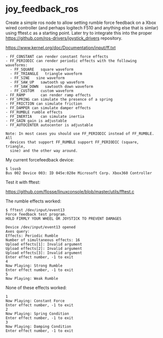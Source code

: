joy_feedback_ros
================

Create a simple ros node to allow setting rumble force feedback on a Xbox wired controller (and perhaps logitech F510 and anything else that is simlar) using fftest.c as a starting point.  Later try to integrate this into the proper https://github.com/ros-drivers/joystick_drivers repository.

https://www.kernel.org/doc/Documentation/input/ff.txt

    - FF_CONSTANT can render constant force effects
    - FF_PERIODIC can render periodic effects with the following waveforms:
      - FF_SQUARE   square waveform
      - FF_TRIANGLE   triangle waveform
      - FF_SINE   sine waveform
      - FF_SAW_UP   sawtooth up waveform
      - FF_SAW_DOWN   sawtooth down waveform
      - FF_CUSTOM   custom waveform
    - FF_RAMP       can render ramp effects
    - FF_SPRING can simulate the presence of a spring
    - FF_FRICTION can simulate friction
    - FF_DAMPER can simulate damper effects
    - FF_RUMBLE rumble effects
    - FF_INERTIA    can simulate inertia
    - FF_GAIN gain is adjustable
    - FF_AUTOCENTER autocenter is adjustable

    Note: In most cases you should use FF_PERIODIC instead of FF_RUMBLE. All
      devices that support FF_RUMBLE support FF_PERIODIC (square, triangle,
      sine) and the other way around.

My current forcefeedback device:

    $ lsusb
    Bus 002 Device 003: ID 045e:028e Microsoft Corp. Xbox360 Controller


Test it with fftest:

https://github.com/flosse/linuxconsole/blob/master/utils/fftest.c

The rumble effects worked:

    $ fftest /dev/input/event13
    Force feedback test program.
    HOLD FIRMLY YOUR WHEEL OR JOYSTICK TO PREVENT DAMAGES

    Device /dev/input/event13 opened
    Axes query: 
    Effects: Periodic Rumble 
    Number of simultaneous effects: 16
    Upload effects[1]: Invalid argument
    Upload effects[2]: Invalid argument
    Upload effects[3]: Invalid argument
    Enter effect number, -1 to exit
    4
    Now Playing: Strong Rumble
    Enter effect number, -1 to exit
    5
    Now Playing: Weak Rumble

None of these effects worked:

    1
    Now Playing: Constant Force
    Enter effect number, -1 to exit
    2
    Now Playing: Spring Condition
    Enter effect number, -1 to exit
    3
    Now Playing: Damping Condition
    Enter effect number, -1 to exit
